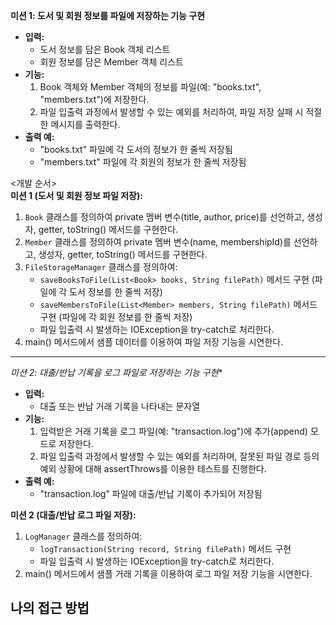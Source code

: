 **미션 1: 도서 및 회원 정보를 파일에 저장하는 기능 구현**
- **입력:**
    - 도서 정보를 담은 Book 객체 리스트
    - 회원 정보를 담은 Member 객체 리스트
- **기능:**
    1. Book 객체와 Member 객체의 정보를 파일(예: "books.txt", "members.txt")에 저장한다.
    2. 파일 입출력 과정에서 발생할 수 있는 예외를 처리하여, 파일 저장 실패 시 적절한 메시지를 출력한다.
- **출력 예:**
    - "books.txt" 파일에 각 도서의 정보가 한 줄씩 저장됨
    - "members.txt" 파일에 각 회원의 정보가 한 줄씩 저장됨

<개발 순서>  
**미션 1 (도서 및 회원 정보 파일 저장):**
1. `Book` 클래스를 정의하여 private 멤버 변수(title, author, price)를 선언하고, 생성자, getter, toString() 메서드를 구현한다.
2. `Member` 클래스를 정의하여 private 멤버 변수(name, membershipId)를 선언하고, 생성자, getter, toString() 메서드를 구현한다.
3. `FileStorageManager` 클래스를 정의하여:
    - `saveBooksToFile(List<Book> books, String filePath)` 메서드 구현 (파일에 각 도서 정보를 한 줄씩 저장)
    - `saveMembersToFile(List<Member> members, String filePath)` 메서드 구현 (파일에 각 회원 정보를 한 줄씩 저장)
    - 파일 입출력 시 발생하는 IOException을 try-catch로 처리한다.
4. main() 메서드에서 샘플 데이터를 이용하여 파일 저장 기능을 시연한다.

---
*미션 2: 대출/반납 기록을 로그 파일로 저장하는 기능 구현**
- **입력:**
    - 대출 또는 반납 거래 기록을 나타내는 문자열
- **기능:**
    1. 입력받은 거래 기록을 로그 파일(예: "transaction.log")에 추가(append) 모드로 저장한다.
    2. 파일 입출력 과정에서 발생할 수 있는 예외를 처리하며, 잘못된 파일 경로 등의 예외 상황에 대해 assertThrows를 이용한 테스트를 진행한다.
- **출력 예:**
    - "transaction.log" 파일에 대출/반납 기록이 추가되어 저장됨


**미션 2 (대출/반납 로그 파일 저장):**
1. `LogManager` 클래스를 정의하여:
    - `logTransaction(String record, String filePath)` 메서드 구현
    - 파일 입출력 시 발생하는 IOException을 try-catch로 처리한다.
2. main() 메서드에서 샘플 거래 기록을 이용하여 로그 파일 저장 기능을 시연한다.

## 나의 접근 방법